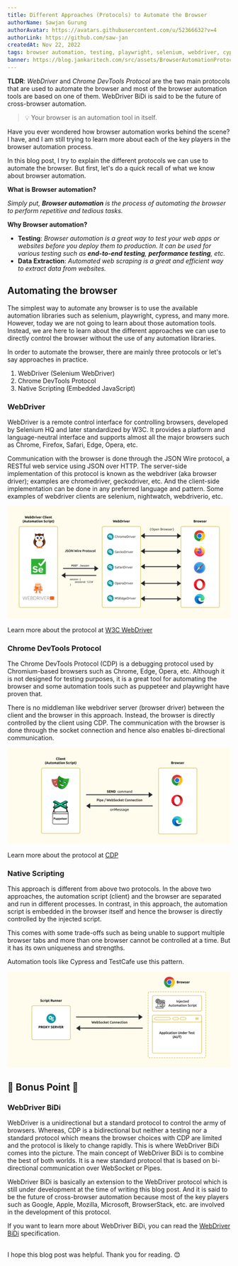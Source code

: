 ```yaml
---
title: Different Approaches (Protocols) to Automate the Browser
authorName: Sawjan Gurung
authorAvatar: https://avatars.githubusercontent.com/u/52366632?v=4
authorLink: https://github.com/saw-jan
createdAt: Nov 22, 2022
tags: browser automation, testing, playwright, selenium, webdriver, cypress, protocols, chrome devtools
banner: https://blog.jankaritech.com/src/assets/BrowserAutomationProtocol/images/cover.jpg
---
```


**TLDR**: _WebDriver_ and _Chrome DevTools Protocol_ are the two main protocols that are used to automate the browser and most of the browser automation tools are based on one of them. WebDriver BiDi is said to be the future of cross-browser automation.

> 💡 Your browser is an automation tool in itself.

Have you ever wondered how browser automation works behind the scene? I have, and I am still trying to learn more about each of the key players in the browser automation process.

In this blog post, I try to explain the different protocols we can use to automate the browser. But first, let's do a quick recall of what we know about browser automation.

**What is Browser automation?**

_Simply put, **Browser automation** is the process of automating the browser to perform repetitive and tedious tasks._

**Why Browser automation?**

- **Testing**: _Browser automation is a great way to test your web apps or websites before you deploy them to production. It can be used for various testing such as **end-to-end testing**, **performance testing**, etc._
- **Data Extraction**: _Automated web scraping is a great and efficient way to extract data from websites._

## Automating the browser

The simplest way to automate any browser is to use the available automation libraries such as selenium, playwright, cypress, and many more. However, today we are not going to learn about those automation tools. Instead, we are here to learn about the different approaches we can use to directly control the browser without the use of any automation libraries.

In order to automate the browser, there are mainly three protocols or let's say approaches in practice.

1. WebDriver (Selenium WebDriver)
2. Chrome DevTools Protocol
3. Native Scripting (Embedded JavaScript)

### WebDriver

WebDriver is a remote control interface for controlling browsers, developed by Selenium HQ and later standardized by W3C. It provides a platform and language-neutral interface and supports almost all the major browsers such as Chrome, Firefox, Safari, Edge, Opera, etc.

Communication with the browser is done through the JSON Wire protocol, a RESTful web service using JSON over HTTP. The server-side implementation of this protocol is known as the webdriver (aka browser driver); examples are chromedriver, geckodriver, etc. And the client-side implementation can be done in any preferred language and pattern. Some examples of webdriver clients are selenium, nightwatch, webdriverio, etc.

![WebDriver Protocol](/src/assets/BrowserAutomationProtocol/images/webdriver_ill.jpg)

Learn more about the protocol at [W3C WebDriver](https://w3c.github.io/webdriver/)

### Chrome DevTools Protocol

The Chrome DevTools Protocol (CDP) is a debugging protocol used by Chromium-based browsers such as Chrome, Edge, Opera, etc. Although it is not designed for testing purposes, it is a great tool for automating the browser and some automation tools such as puppeteer and playwright have proven that.

There is no middleman like webdriver server (browser driver) between the client and the browser in this approach. Instead, the browser is directly controlled by the client using CDP. The communication with the browser is done through the socket connection and hence also enables bi-directional communication.

![Chrome DevTools Protocol](/src/assets/BrowserAutomationProtocol/images/cdp_ill.jpg)

Learn more about the protocol at [CDP](https://chromedevtools.github.io/devtools-protocol/)

### Native Scripting

This approach is different from above two protocols. In the above two approaches, the automation script (client) and the browser are separated and run in different processes. In contrast, in this approach, the automation script is embedded in the browser itself and hence the browser is directly controlled by the injected script.

This comes with some trade-offs such as being unable to support multiple browser tabs and more than one browser cannot be controlled at a time. But it has its own uniqueness and strengths.

Automation tools like Cypress and TestCafe use this pattern.

![Native Scripting Approach](/src/assets/BrowserAutomationProtocol/images/native_ill.jpg)

## 🎊 Bonus Point 🎊

### WebDriver BiDi

WebDriver is a unidirectional but a standard protocol to control the army of browsers. Whereas, CDP is a bidirectional but neither a testing nor a standard protocol which means the browser choices with CDP are limited and the protocol is likely to change rapidly. This is where WebDriver BiDi comes into the picture. The main concept of WebDriver BiDi is to combine the best of both worlds. It is a new standard protocol that is based on bi-directional communication over WebSocket or Pipes.

WebDriver BiDi is basically an extension to the WebDriver protocol which is still under development at the time of writing this blog post. And it is said to be the future of cross-browser automation because most of the key players such as Google, Apple, Mozilla, Microsoft, BrowserStack, etc. are involved in the development of this protocol.

If you want to learn more about WebDriver BiDi, you can read the [WebDriver BiDi](https://w3c.github.io/webdriver-bidi/) specification.

\
I hope this blog post was helpful. Thank you for reading. 😊
